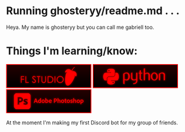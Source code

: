 # Running ghosteryy/readme.md . . .

Heya. My name is ghosteryy but you can call me gabriell too.

# Things I'm learning/know:

![FL Studio](https://raw.githubusercontent.com/ghosteryy/ghosteryy/main/fl.png)
![Python](https://raw.githubusercontent.com/ghosteryy/ghosteryy/main/python.png)
![Adobe Photoshop](https://raw.githubusercontent.com/ghosteryy/ghosteryy/main/photoshop.png)

At the moment I'm making my first Discord bot for my group of friends.

<!--
**ghosteryy/ghosteryy** is a ✨ _special_ ✨ repository because its `README.md` (this file) appears on your GitHub profile.

Here are some ideas to get you started:

- 🔭 I’m currently working on ...
- 🌱 I’m currently learning ...
- 👯 I’m looking to collaborate on ...
- 🤔 I’m looking for help with ...
- 💬 Ask me about ...
- 📫 How to reach me: ...
- 😄 Pronouns: ...
- ⚡ Fun fact: ...
-->
